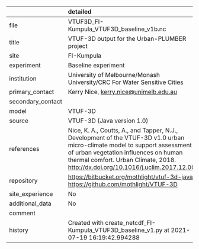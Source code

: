 |                   | detailed                                                                                                                                                                                                                                               |
|:------------------|:-------------------------------------------------------------------------------------------------------------------------------------------------------------------------------------------------------------------------------------------------------|
| file              | VTUF3D_FI-Kumpula_VTUF3D_baseline_v1b.nc                                                                                                                                                                                                               |
| title             | VTUF-3D output for the Urban-PLUMBER project                                                                                                                                                                                                           |
| site              | FI-Kumpula                                                                                                                                                                                                                                             |
| experiment        | Baseline experiment                                                                                                                                                                                                                                    |
| institution       | University of Melbourne/Monash University/CRC For Water Sensitive Cities                                                                                                                                                                               |
| primary_contact   | Kerry Nice, kerry.nice@unimelb.edu.au                                                                                                                                                                                                                  |
| secondary_contact |                                                                                                                                                                                                                                                        |
| model             | VTUF-3D                                                                                                                                                                                                                                                |
| source            | VTUF-3D (Java version 1.0)                                                                                                                                                                                                                             |
| references        | Nice, K. A., Coutts, A., and Tapper, N.J., Development of the VTUF-3D v1.0 urban micro-climate model to support assessment of urban vegetation influences on human thermal comfort. Urban Climate, 2018. http://dx.doi.org/10.1016/j.uclim.2017.12.008 |
| repository        | https://bitbucket.org/mothlight/vtuf-3d-java/ https://github.com/mothlight/VTUF-3D                                                                                                                                                                     |
| site_experience   | No                                                                                                                                                                                                                                                     |
| additional_data   | No                                                                                                                                                                                                                                                     |
| comment           |                                                                                                                                                                                                                                                        |
| history           | Created with create_netcdf_FI-Kumpula_VTUF3D_baseline_v1.py at 2021-07-19 16:19:42.994288                                                                                                                                                              |
